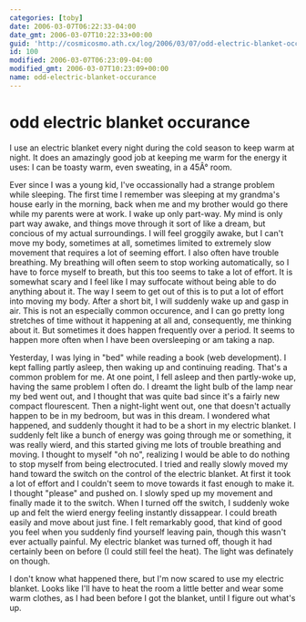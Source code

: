 ```yaml
---
categories: [toby]
date: 2006-03-07T06:22:33-04:00
date_gmt: 2006-03-07T10:22:33+00:00
guid: 'http://cosmicosmo.ath.cx/log/2006/03/07/odd-electric-blanket-occurance/'
id: 100
modified: 2006-03-07T06:23:09-04:00
modified_gmt: 2006-03-07T10:23:09+00:00
name: odd-electric-blanket-occurance
---
```


odd electric blanket occurance
==============================

I use an electric blanket every night during the cold season to keep warm at night.  It does an amazingly good job at keeping me warm for the energy it uses:  I can be toasty warm, even sweating, in a 45Â° room.

Ever since I was a young kid, I've occassionally had a strange problem while sleeping.  The first time I remember was sleeping at my grandma's house early in the morning, back when me and my brother would go there while my parents were at work.  I wake up only part-way.  My mind is only part way awake, and things move through it sort of like a dream, but concious of my actual surroundings.  I will feel groggily awake, but I can't move my body, sometimes at all, sometimes limited to extremely slow movement that requires a lot of seeming effort.  I also often have trouble breathing.  My breathing will often seem to stop working automatically, so I have to force myself to breath, but this too seems to take a lot of effort.  It is somewhat scary and I feel like I may suffocate without being able to do anything about it.  The way I seem to get out of this is to put a lot of effort into moving my body.  After a short bit, I will suddenly wake up and gasp in air.  This is not an especially common occurence, and I can go pretty long stretches of time without it happening at all and, consequently, me thinking about it.  But sometimes it does happen frequently over a period.  It seems to happen more often when I have been oversleeping or am taking a nap.

Yesterday, I was lying in "bed" while reading a book (web development).  I kept falling partly asleep, then waking up and continuing reading.  That's a common problem for me.  At one point, I fell asleep and then partly-woke up, having the same problem I often do.  I dreamt the light bulb of the lamp near my bed went out, and I thought that was quite bad since it's a fairly new compact flourescent.  Then a night-light went out, one that doesn't actually happen to be in my bedroom, but was in this dream.  I wondered what happened, and suddenly thought it had to be a short in my electric blanket.  I suddenly felt like a bunch of energy was going through me or something, it was really wierd, and this started giving me lots of trouble breathing and moving.  I thought to myself "oh no", realizing I would be able to do nothing to stop myself from being electrocuted.  I tried and really slowly moved my hand toward the switch on the control of the electric blanket.  At first it took a lot of effort and I couldn't seem to move towards it fast enough to make it.  I thought "please" and pushed on.  I slowly sped up my movement and finally made it to the switch.  When I turned off the switch, I suddenly woke up and felt the wierd energy feeling instantly dissappear.  I could breath easily and move about just fine.  I felt remarkably good, that kind of good you feel when you suddenly find yourself leaving pain, though this wasn't ever actually painful.  My electric blanket was turned off, though it had certainly been on before (I could still feel the heat).  The light was definately on though.

I don't know what happened there, but I'm now scared to use my electric blanket.  Looks like I'll have to heat the room a little better and wear some warm clothes, as I had been before I got the blanket, until I figure out what's up.
